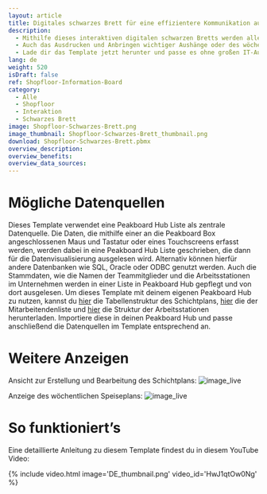 ```yaml
---
layout: article
title: Digitales schwarzes Brett für eine effizientere Kommunikation auf deinem Shopfloor
description: 
  - Mithilfe dieses interaktiven digitalen schwarzen Bretts werden alle wichtigen Informationen und Produktionskennzahlen rund um deine Fertigung übersichtlich dargestellt. Darüber hinaus ermöglicht dir die Anwendung Schichtpläne für dein Team in der aktuellen und kommenden Woche nicht nur zu erstellen sondern auch zu bearbeiten. Hierbei kann allen Mitarbeitenden für jeden Arbeitstag Schicht, Arbeitsstation sowie ein zu bearbeitender Auftrag zugeordnet werden. Das digitale Produktions-Dashboard wird entweder mittels eines Touchscreens oder per Maus und Tastatur bedient, die dazu einfach an die Peakboard Box angeschlossen werden. 
  - Auch das Ausdrucken und Anbringen wichtiger Aushänge oder des wöchentlichen Speiseplans sind mithilfe dieser digitalen Lösung Geschichte. Mit Peakboard legst du die anzuzeigenden PDF Dokumente z.B. auf einem Netzlaufwerk, einem SharePoint oder auf OneDrive ab und tauscht diese dort bei Bedarf entsprechend einfach aus. Das digitale schwarze Brett aktualisiert die Anzeige dann vollautomatisch.
  - Lade dir das Template jetzt herunter und passe es ohne großen IT-Aufwand und Vorkenntnisse speziell an deine individuellen Bedürfnisse an. Unser [Consulting-Team](https://peakboard.com/produkt/consulting/) unterstützt dich hierbei gerne.
lang: de
weight: 520
isDraft: false
ref: Shopfloor-Information-Board
category:
  - Alle
  - Shopfloor
  - Interaktion
  - Schwarzes Brett
image: Shopfloor-Schwarzes-Brett.png
image_thumbnail: Shopfloor-Schwarzes-Brett_thumbnail.png
download: Shopfloor-Schwarzes-Brett.pbmx
overview_description:
overview_benefits:
overview_data_sources:
---
```

# Mögliche Datenquellen
Dieses Template verwendet eine Peakboard Hub Liste als zentrale Datenquelle. Die Daten, die mithilfe einer an die Peakboard Box angeschlossenen Maus und Tastatur oder eines Touchscreens erfasst werden, werden dabei in eine Peakboard Hub Liste geschrieben, die dann für die Datenvisualisierung ausgelesen wird. Alternativ können hierfür andere Datenbanken wie SQL, Oracle oder ODBC genutzt werden. Auch die Stammdaten, wie die Namen der Teammitglieder und die Arbeitsstationen im Unternehmen werden in einer Liste in Peakboard Hub gepflegt und von dort ausgelesen. Um dieses Template mit deinem eigenen Peakboard Hub zu nutzen, kannst du <a href="Template_Shopfloor_Information_Board_Schedule.csv" class="inline" download>hier</a> die Tabellenstruktur des Schichtplans, <a href="Template_Shopfloor_Information_Board_Staff.csv" class="inline" download>hier</a> die der Mitarbeitendenliste und <a href="Template_Shopfloor_Information_Board_Workstations.csv" class="inline" download>hier</a> die Struktur der Arbeitsstationen herunterladen. Importiere diese in deinen Peakboard Hub und passe anschließend die Datenquellen im Template entsprechend an.

# Weitere Anzeigen

Ansicht zur Erstellung und Bearbeitung des Schichtplans: 
![image_live](Shopfloor-Schwarzes-Brett-Schichtplan.png)


Anzeige des wöchentlichen Speiseplans:
![image_live](Shopfloor-Schwarzes-Brett-Speiseplan.png)


# So funktioniert’s
Eine detaillierte Anleitung zu diesem Template findest du in diesem YouTube Video:

{% include video.html image='DE_thumbnail.png' video_id='HwJ1qtOw0Ng' %}



